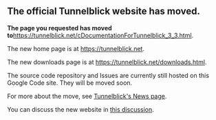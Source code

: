 ## The official Tunnelblick website has moved. ##

**The page you requested has moved to**<a href='https://tunnelblick.net/cDocumentationForTunnelblick_3_3.html'><a href='https://tunnelblick.net/cDocumentationForTunnelblick_3_3.html'>https://tunnelblick.net/cDocumentationForTunnelblick_3_3.html</a></a>.

The new home page is at <a href='https://tunnelblick.net'><a href='https://tunnelblick.net'>https://tunnelblick.net</a></a>.

The new downloads page is at <a href='https://tunnelblick.net/downloads.html'><a href='https://tunnelblick.net/downloads.html'>https://tunnelblick.net/downloads.html</a></a>.

The source code repository and Issues are currently still hosted on this Google Code site. They will be moved soon.

For more about the move, see <a href='https://tunnelblick.net/cNews.html#2015-07-14'>Tunnelblick's News page</a>.

You can discuss the new website in <a href='https://groups.google.com/d/msg/tunnelblick-discuss/EYSZ7nhIY6k/mLYme6CZTmYJ'>this discussion</a>.
